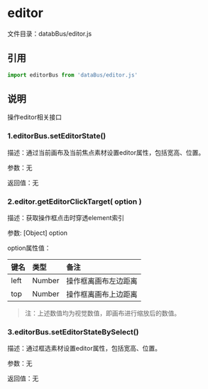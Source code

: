 
# editor

文件目录：databBus/editor.js

## 引用
```js
import editorBus from 'dataBus/editor.js'
```
## 说明

操作editor相关接口

### 1.editorBus.setEditorState()

描述：通过当前画布及当前焦点素材设置editor属性，包括宽高、位置。

参数：无

返回值：无

### 2.editor.getEditorClickTarget( option )

描述：获取操作框点击时穿透element索引

参数: [Object] option

option属性值：

键名|类型|备注
:---|:---|:---
left|Number|操作框离画布左边距离
top|Number|操作框离画布上边距离

>注：上述数值均为视觉数值，即画布进行缩放后的数值。

### 3.editorBus.setEditorStateBySelect()

描述：通过框选素材设置editor属性，包括宽高、位置。

参数：无

返回值：无